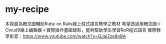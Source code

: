 # my-recipe
本頁面為概念圖輔助Ruby on Rails線上程式語言教學之教材
希望透過用概念圖＋Cloud9線上編輯器＋實際操作畫面錄影，能夠幫助學生學習RoR程式語言
實際教學影音：https://www.youtube.com/watch?v=QJaj2ze8nBA

